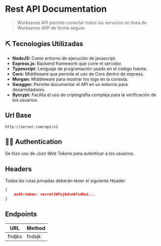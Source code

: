 # Rest API Documentation
> Worksense API permite conectar todos los servicios en línea de Worksense APP de forma segura. 

## ⛏️ Tecnologías Utilizadas
- **NodeJS:** Como entorno de ejecución de javascript. 
- **Express.js:** Backend framework que corre el servidor.
- **Typescript:** Lenguaje de programación usado en el código fuente.
- **Cors:** Middleware que permite el uso de Cors dentro de express.
- **Morgan:** Middleware para mostrar los logs en la consola.
- **Swagger:** Permite documentar el API en un entorno para desarrolladores.
- **Bycrypt:** Facilita el uso de criptografía compleja para la verificación de los usuarios.

## Url Base
```
http://server.com/api/v1
```

## 👮‍♂️ Authentication
Se hizo uso de *Json Web Tokens* para autenticar a los usuarios.

## Headers
Todas las rutas privadas deberán tener el siguiente Header:
```json
{
    auth-token: secretJWTnjkdsnbfsdhoi...
}
```

## Endpoints


| URL | Method |
| ------ | ------ |
| fndjks | fndsjk |